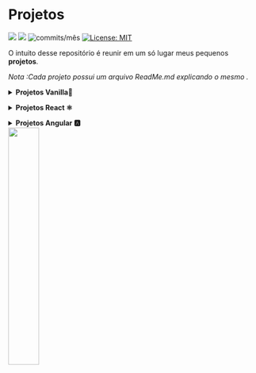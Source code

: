 
# Projetos 

<img src="https://img.shields.io/github/languages/count/dev-araujo/projetos?style=flat-square"/> <img src="https://img.shields.io/github/last-commit/dev-araujo/projetos?style=flat-square"/> <img alt="commits/mês" src="https://img.shields.io/github/commit-activity/m/dev-araujo/projetos?style=flat-square"/> [![License: MIT](https://img.shields.io/badge/License-MIT-yellow.svg)](https://opensource.org/licenses/MIT)

O intuito desse repositório é reunir em um só lugar meus pequenos **projetos**.

*Nota :Cada projeto possui um arquivo ReadMe.md explicando o mesmo .*

**<details><summary>Projetos Vanilla🍦</summary>**
  
 - [**Portfólio**](https://github.com/dev-araujo/projetos/tree/main/Vanilla/portfolio/vanilla) 

</details>

**<details><summary>Projetos React ⚛️</summary>**

 - [**Pokedex com RxJS**](https://github.com/dev-araujo/projetos/tree/main/React/pokedex-react--rxjs)
 - [**Chuck jokes app**](https://github.com/dev-araujo/projetos/tree/main/React/chuck-jokes) 
 - [**Astromach app**](https://github.com/dev-araujo/projetos/tree/main/React/astromach)
  
 

</details>


**<details><summary>Projetos Angular 🅰️ </summary>**
  
  - [**Pokedex**](https://github.com/dev-araujo/projetos/tree/main/Angular/pokedex-angular)
  
  </details>

 <img src="https://camo.githubusercontent.com/d21f7e6fe56adedf4e2f87221010e240dcd88521a8f283116b9ece7d4790f8a4/68747470733a2f2f692e70696e696d672e636f6d2f6f726967696e616c732f34382f32662f66332f34383266663337633433333837623736646531313631656462346430343937372e676966" width=35%/>

